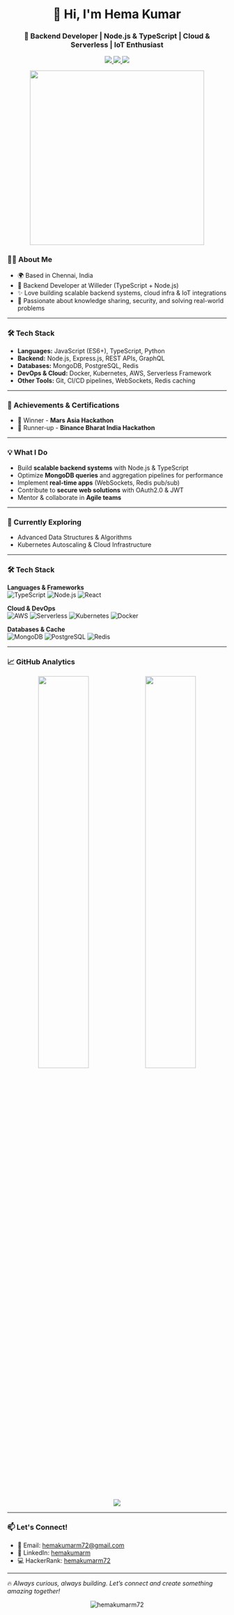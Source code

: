 <h1 align="center">👋 Hi, I'm Hema Kumar</h1>
<h3 align="center">🚀 Backend Developer | Node.js & TypeScript | Cloud & Serverless | IoT Enthusiast</h3>

<p align="center">
  <a href="https://linkedin.com/in/hemakumarm">
    <img src="https://img.shields.io/badge/LinkedIn-0077B5?style=for-the-badge&logo=linkedin&logoColor=white">
  </a>
  <a href="https://twitter.com/@hemakumarm72">
    <img src="https://img.shields.io/badge/Twitter-1DA1F2?style=for-the-badge&logo=twitter&logoColor=white">
  </a>
  <a href="https://drive.google.com/your-new-resume-link">
    <img src="https://img.shields.io/badge/Resume-4285F4?style=for-the-badge&logo=google-drive&logoColor=white">
  </a>
</p>

<div align="center">
  <img src="https://cdn.dribbble.com/users/1162077/screenshots/3848914/programmer.gif" width="400">
</div>


### 👨‍💻 About Me
- 🌍 Based in Chennai, India  
- 💼 Backend Developer at Willeder (TypeScript + Node.js)  
- ✨ Love building scalable backend systems, cloud infra & IoT integrations  
- 📝 Passionate about knowledge sharing, security, and solving real-world problems  

---

### 🛠️ Tech Stack
- **Languages:** JavaScript (ES6+), TypeScript, Python  
- **Backend:** Node.js, Express.js, REST APIs, GraphQL  
- **Databases:** MongoDB, PostgreSQL, Redis  
- **DevOps & Cloud:** Docker, Kubernetes, AWS, Serverless Framework  
- **Other Tools:** Git, CI/CD pipelines, WebSockets, Redis caching  

---




### 🏅 Achievements & Certifications
- 🥇 Winner - **Mars Asia Hackathon**  
- 🥈 Runner-up - **Binance Bharat India Hackathon**

---


### 💡 What I Do
- Build **scalable backend systems** with Node.js & TypeScript  
- Optimize **MongoDB queries** and aggregation pipelines for performance  
- Implement **real-time apps** (WebSockets, Redis pub/sub)  
- Contribute to **secure web solutions** with OAuth2.0 & JWT  
- Mentor & collaborate in **Agile teams**  

---

### 🌱 Currently Exploring
- Advanced Data Structures & Algorithms  
- Kubernetes Autoscaling & Cloud Infrastructure  
---


### 🛠 Tech Stack

**Languages & Frameworks**  
![TypeScript](https://img.shields.io/badge/TypeScript-3178C6?style=for-the-badge&logo=typescript&logoColor=white)
![Node.js](https://img.shields.io/badge/Node.js-339933?style=for-the-badge&logo=nodedotjs&logoColor=white)
![React](https://img.shields.io/badge/React-20232A?style=for-the-badge&logo=react&logoColor=61DAFB)

**Cloud & DevOps**  
![AWS](https://img.shields.io/badge/AWS-232F3E?style=for-the-badge&logo=amazon-aws&logoColor=white)
![Serverless](https://img.shields.io/badge/Serverless-FD5750?style=for-the-badge&logo=serverless&logoColor=white)
![Kubernetes](https://img.shields.io/badge/Kubernetes-326CE5?style=for-the-badge&logo=kubernetes&logoColor=white)
![Docker](https://img.shields.io/badge/Docker-2496ED?style=for-the-badge&logo=docker&logoColor=white)

**Databases & Cache**  
![MongoDB](https://img.shields.io/badge/MongoDB-47A248?style=for-the-badge&logo=mongodb&logoColor=white)
![PostgreSQL](https://img.shields.io/badge/PostgreSQL-4169E1?style=for-the-badge&logo=postgresql&logoColor=white)
![Redis](https://img.shields.io/badge/Redis-DC382D?style=for-the-badge&logo=redis&logoColor=white)

---

### 📈 GitHub Analytics
<p align="center">
  <img src="https://github-readme-stats.vercel.app/api?username=hemakumarm72&show_icons=true&theme=radical" width="48%">
  <img src="https://github-readme-streak-stats.herokuapp.com/?user=hemakumarm72&theme=radical" width="48%">
</p>

<p align="center">
  <img src="https://github-readme-stats.vercel.app/api/top-langs/?username=hemakumarm72&layout=compact&theme=radical">
</p>

---


### 📫 Let's Connect!
- 💌 Email: [hemakumarm72@gmail.com](mailto:hemakumarm72@gmail.com)  
- 💼 LinkedIn: [hemakumarm](https://linkedin.com/in/hemakumarm)  
- 💻 HackerRank: [hemakumarm72](https://www.hackerrank.com/hemakumarm72)



---

🔥 *Always curious, always building. Let’s connect and create something amazing together!*


<p align="center">
  <img src="https://komarev.com/ghpvc/?username=hemakumarm72&label=Profile%20Views&color=0e75b6&style=flat" alt="hemakumarm72" />
</p>
  
